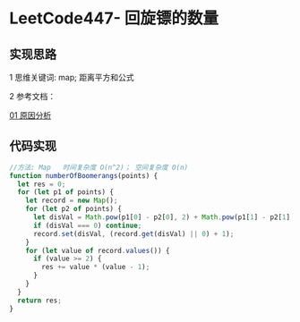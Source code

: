 # LeetCode447- 回旋镖的数量

## 实现思路

1 思维关键词: map; 距离平方和公式

2 参考文档：

[01 原因分析](https://leetcode.cn/problems/number-of-boomerangs/solution/447hui-xuan-biao-de-shu-liang-ha-xi-biao-javascrip/)

## 代码实现

```ts
//方法: Map   时间复杂度 O(n^2)； 空间复杂度 O(n)
function numberOfBoomerangs(points) {
  let res = 0;
  for (let p1 of points) {
    let record = new Map();
    for (let p2 of points) {
      let disVal = Math.pow(p1[0] - p2[0], 2) + Math.pow(p1[1] - p2[1], 2)
      if (disVal === 0) continue;
      record.set(disVal, (record.get(disVal) || 0) + 1);
    }
    for (let value of record.values()) {
      if (value >= 2) {
        res += value * (value - 1);
      }
    }
  }
  return res;
}
```
